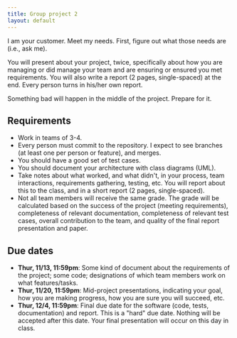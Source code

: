 ```yaml
---
title: Group project 2
layout: default
---
```


I am your customer. Meet my needs. First, figure out what those needs are (i.e., ask me).

You will present about your project, twice, specifically about how you are managing or did manage your team and are ensuring or ensured you met requirements. You will also write a report (2 pages, single-spaced) at the end. Every person turns in his/her own report.

Something bad will happen in the middle of the project. Prepare for it.

## Requirements

- Work in teams of 3-4.
- Every person must commit to the repository. I expect to see branches (at least one per person or feature), and merges.
- You should have a good set of test cases.
- You should document your architecture with class diagrams (UML).
- Take notes about what worked, and what didn't, in your process, team interactions, requirements gathering, testing, etc. You will report about this to the class, and in a short report (2 pages, single-spaced).
- Not all team members will receive the same grade. The grade will be calculated based on the success of the project (meeting requirements), completeness of relevant documentation, completeness of relevant test cases, overall contribution to the team, and quality of the final report presentation and paper.

## Due dates

- **Thur, 11/13, 11:59pm**: Some kind of document about the requirements of the project; some code; designations of which team members work on what features/tasks.
- **Thur, 11/20, 11:59pm**: Mid-project presentations, indicating your goal, how you are making progress, how you are sure you will succeed, etc.
- **Thur, 12/4, 11:59pm**: Final due date for the software (code, tests, documentation) and report. This is a "hard" due date. Nothing will be accepted after this date. Your final presentation will occur on this day in class.

